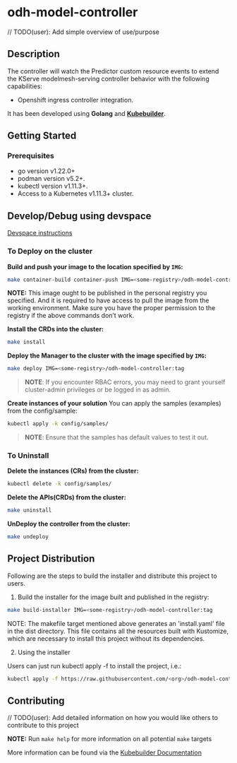# odh-model-controller

// TODO(user): Add simple overview of use/purpose

## Description

The controller will watch the Predictor custom resource events to
extend the KServe modelmesh-serving controller behavior with the following
capabilities:

- Openshift ingress controller integration.

It has been developed using **Golang** and
**[Kubebuilder](https://book.kubebuilder.io/quick-start.html)**.

## Getting Started

### Prerequisites

- go version v1.22.0+
- podman version v5.2+.
- kubectl version v1.11.3+.
- Access to a Kubernetes v1.11.3+ cluster.

## Develop/Debug using devspace

[Devspace instructions](./dev_tools/README.md)

### To Deploy on the cluster

**Build and push your image to the location specified by `IMG`:**

```sh
make container-build container-push IMG=<some-registry>/odh-model-controller:tag
```

**NOTE:** This image ought to be published in the personal registry you specified.
And it is required to have access to pull the image from the working environment.
Make sure you have the proper permission to the registry if the above commands don’t work.

**Install the CRDs into the cluster:**

```sh
make install
```

**Deploy the Manager to the cluster with the image specified by `IMG`:**

```sh
make deploy IMG=<some-registry>/odh-model-controller:tag
```

> **NOTE**: If you encounter RBAC errors, you may need to grant yourself cluster-admin
> privileges or be logged in as admin.

**Create instances of your solution**
You can apply the samples (examples) from the config/sample:

```sh
kubectl apply -k config/samples/
```

> **NOTE**: Ensure that the samples has default values to test it out.

### To Uninstall

**Delete the instances (CRs) from the cluster:**

```sh
kubectl delete -k config/samples/
```

**Delete the APIs(CRDs) from the cluster:**

```sh
make uninstall
```

**UnDeploy the controller from the cluster:**

```sh
make undeploy
```

## Project Distribution

Following are the steps to build the installer and distribute this project to users.

1. Build the installer for the image built and published in the registry:

```sh
make build-installer IMG=<some-registry>/odh-model-controller:tag
```

NOTE: The makefile target mentioned above generates an 'install.yaml'
file in the dist directory. This file contains all the resources built
with Kustomize, which are necessary to install this project without
its dependencies.

2. Using the installer

Users can just run kubectl apply -f <URL for YAML BUNDLE> to install the project, i.e.:

```sh
kubectl apply -f https://raw.githubusercontent.com/<org>/odh-model-controller/<tag or branch>/dist/install.yaml
```

## Contributing

// TODO(user): Add detailed information on how you would like others to contribute to this project

**NOTE:** Run `make help` for more information on all potential `make` targets

More information can be found via the [Kubebuilder Documentation](https://book.kubebuilder.io/introduction.html)
